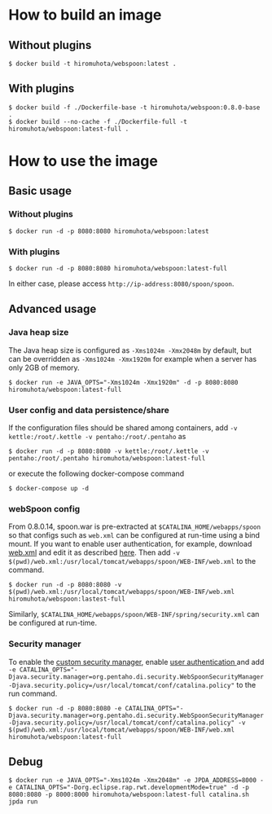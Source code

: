# How to build an image

## Without plugins

```
$ docker build -t hiromuhota/webspoon:latest .
```

## With plugins

```
$ docker build -f ./Dockerfile-base -t hiromuhota/webspoon:0.8.0-base .
$ docker build --no-cache -f ./Dockerfile-full -t hiromuhota/webspoon:latest-full .
```

# How to use the image

## Basic usage

### Without plugins

```
$ docker run -d -p 8080:8080 hiromuhota/webspoon:latest
```

### With plugins

```
$ docker run -d -p 8080:8080 hiromuhota/webspoon:latest-full
```

In either case, please access `http://ip-address:8080/spoon/spoon`.

## Advanced usage

### Java heap size

The Java heap size is configured as `-Xms1024m -Xmx2048m` by default, but can be overridden as `-Xms1024m -Xmx1920m` for example when a server has only 2GB of memory.

```
$ docker run -e JAVA_OPTS="-Xms1024m -Xmx1920m" -d -p 8080:8080 hiromuhota/webspoon:latest-full
```

### User config and data persistence/share

If the configuration files should be shared among containers, add `-v kettle:/root/.kettle -v pentaho:/root/.pentaho` as

```
$ docker run -d -p 8080:8080 -v kettle:/root/.kettle -v pentaho:/root/.pentaho hiromuhota/webspoon:latest-full
```

or execute the following docker-compose command

```
$ docker-compose up -d
```

### webSpoon config

From 0.8.0.14, spoon.war is pre-extracted at `$CATALINA_HOME/webapps/spoon` so that configs such as `web.xml` can be configured at run-time using a bind mount.
If you want to enable user authentication, for example, download [web.xml](https://github.com/HiromuHota/pentaho-kettle/blob/webspoon-8.0/assemblies/pdi-ce/src/main/resources-filtered/WEB-INF/web.xml) and edit it as described [here](https://github.com/HiromuHota/pentaho-kettle#user-authentication).
Then add `-v $(pwd)/web.xml:/usr/local/tomcat/webapps/spoon/WEB-INF/web.xml` to the command.

```
$ docker run -d -p 8080:8080 -v $(pwd)/web.xml:/usr/local/tomcat/webapps/spoon/WEB-INF/web.xml hiromuhota/webspoon:lastest-full
```

Similarly, `$CATALINA_HOME/webapps/spoon/WEB-INF/spring/security.xml` can be configured at run-time.

### Security manager

To enable the [custom security manager](https://github.com/HiromuHota/pentaho-kettle/wiki/Security#file-access-control-by-a-custom-security-manager-experimental), enable [user authentication
](https://github.com/HiromuHota/pentaho-kettle#user-authentication) and add `-e CATALINA_OPTS="-Djava.security.manager=org.pentaho.di.security.WebSpoonSecurityManager -Djava.security.policy=/usr/local/tomcat/conf/catalina.policy"` to the run command.

```
$ docker run -d -p 8080:8080 -e CATALINA_OPTS="-Djava.security.manager=org.pentaho.di.security.WebSpoonSecurityManager -Djava.security.policy=/usr/local/tomcat/conf/catalina.policy" -v $(pwd)/web.xml:/usr/local/tomcat/webapps/spoon/WEB-INF/web.xml hiromuhota/webspoon:latest-full
```

## Debug

```
$ docker run -e JAVA_OPTS="-Xms1024m -Xmx2048m" -e JPDA_ADDRESS=8000 -e CATALINA_OPTS="-Dorg.eclipse.rap.rwt.developmentMode=true" -d -p 8080:8080 -p 8000:8000 hiromuhota/webspoon:latest-full catalina.sh jpda run
```